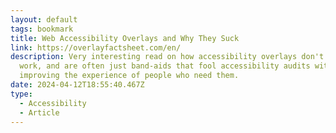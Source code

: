 ```yaml
---
layout: default
tags: bookmark
title: Web Accessibility Overlays and Why They Suck
link: https://overlayfactsheet.com/en/
description: Very interesting read on how accessibility overlays don't really
  work, and are often just band-aids that fool accessibility audits without
  improving the experience of people who need them.
date: 2024-04-12T18:55:40.467Z
type:
  - Accessibility
  - Article
---
```

